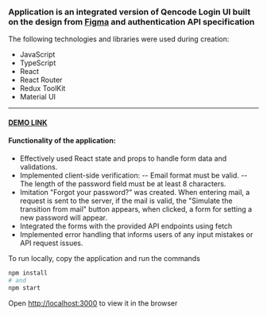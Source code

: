### Application is an integrated version of Qencode Login UI built on the design from [Figma](https://www.figma.com/file/jyCTDwiw4IwadVfae9FMu8/Qencode-Frontend-Developer-Test?type=design&node-id=0-1&mode=design) and authentication API specification
The following technologies and libraries were used during creation:
- JavaScript
- TypeScript
- React
- React Router
- Redux ToolKit
- Material UI

---
#### [DEMO LINK](https://wonderful-faun-f789b8.netlify.app/)

#### Functionality of the application:
- Effectively used React state and props to handle form data and validations.
- Implemented client-side verification:
-- Email format must be valid.
-- The length of the password field must be at least 8 characters.
- Imitation "Forgot your password?" was created. When entering mail, a request is sent to the server, if the mail is valid, the "Simulate the transition from mail" button appears, when clicked, a form for setting a new password will appear.
- Integrated the forms with the provided API endpoints using fetch
- Implemented error handling that informs users of any input mistakes or API request issues.

To run locally, copy the application and run the commands
```bash
npm install
# and
npm start
```
Open [http://localhost:3000](http://localhost:3000) to view it in the browser